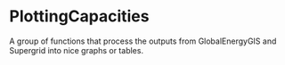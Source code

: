 # PlottingCapacities
A group of functions that process the outputs from GlobalEnergyGIS and Supergrid into nice graphs or tables.
